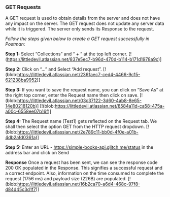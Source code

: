 ### GET Requests
A GET request is used to obtain details from the server and does not have any impact on the server. The GET request does not update any server data while it is triggered. The server only sends its Response to the request.

*Follow the steps given below to create a GET request successfully in Postman:*

**Step 1:** Select “Collections” and  “ + ” at the top left corner.
[!(https://littledevil.atlassian.net/837e5ec7-b96d-470d-b114-b171d1978a9c)]

**Step 2:** Click on “...” and Select “Add request”.
[!(blob:https://littledevil.atlassian.net/2361aec7-ced4-4466-9c15-621238ba9952)]

**Step 3:** If you want to save the request name, you can click on “Save As” at the right top corner, enter the Request name then click on save. 
[!(blob:https://littledevil.atlassian.net/03c37122-3d60-4ab8-8e65-14e80218120b)]
[!(blob:https://littledevil.atlassian.net/8584a11d-ca58-475a-a00c-6558ee07b16f)]

**Step 4:** The Request name (Test1) gets reflected on the Request tab. We shall then select the option GET from the HTTP request dropdown.
[!(blob:https://littledevil.atlassian.net/2e789c11-bb0d-4f0e-a01b-4db2afd0361a)]

**Step 5:** Enter an URL - https://simple-books-api.glitch.me/status in the address bar and click on Send

**Response**
Once a request has been sent, we can see the response code 200 OK populated in the Response. This signifies a successful request and a correct endpoint. Also, information on the time consumed to complete the request (1756 ms) and payload size (226B) are populated.
[!(blob:https://littledevil.atlassian.net/16b2ca70-a6d4-468c-97f8-d84d45c3d1f7)]
